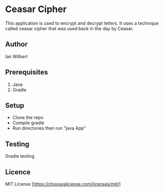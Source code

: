 # Ceasar Cipher
This application is used to encrypt and decrypt letters. It uses a technique called ceasar cipher that was used back in the day by Ceasar.

## Author
Ian Wilbert

## Prerequisites
1. Java
2. Gradle

## Setup
* Clone the repo
* Compile gradle
* Run directories then run "java App"

## Testing
Gradle testing

## Licence
MIT License [https://choosealicense.com/licenses/mit/]